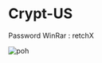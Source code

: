 # Crypt-US


Password WinRar : retchX





![poh](https://github.com/user-attachments/assets/fc1e5b1e-a0a1-4fdc-ac64-cacbc14eb654)
